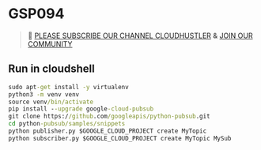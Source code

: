 # GSP094
>🚨 [PLEASE SUBSCRIBE OUR CHANNEL CLOUDHUSTLER](https://www.youtube.com/@cloudhustlers) **&** [JOIN OUR COMMUNITY](https://chat.whatsapp.com/KBfUcSleGGEFf2Xvvm8FW3)
## Run in cloudshell
```cmd
sudo apt-get install -y virtualenv
python3 -m venv venv
source venv/bin/activate
pip install --upgrade google-cloud-pubsub
git clone https://github.com/googleapis/python-pubsub.git
cd python-pubsub/samples/snippets
python publisher.py $GOOGLE_CLOUD_PROJECT create MyTopic
python subscriber.py $GOOGLE_CLOUD_PROJECT create MyTopic MySub
```
